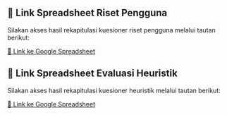 ## 📁 Link Spreadsheet Riset Pengguna

Silakan akses hasil rekapitulasi kuesioner riset pengguna melalui tautan berikut:

[🔗 Link ke Google Spreadsheet](https://docs.google.com/spreadsheets/d/1THCf0wthZxHMptfhgkHy-wfcI6lGop-m_WFTjlzaLFg/edit?usp=sharing)

## 📁 Link Spreadsheet Evaluasi Heuristik

Silakan akses hasil rekapitulasi kuesioner heuristik melalui tautan berikut:

[🔗 Link ke Google Spreadsheet](https://docs.google.com/spreadsheets/d/1eLnqFfYpL6vCaLr5fkjtvctSjIUzufJqaW7pm9lJVVI/edit?usp=sharing)

